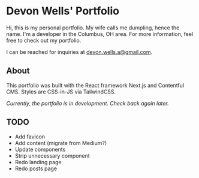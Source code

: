 # Devon Wells' Portfolio

Hi, this is my personal portfolio. My wife calls me dumpling, hence the name.  I'm a developer in the Columbus, OH area. For more information, feel free to check out my portfolio.

I can be reached for inquiries at devon.wells.a@gmail.com.

## About

This portfolio was built with the React framework Next.js and Contentful CMS. Styles are CSS-in-JS via TailwindCSS.

*Currently, the portfolio is in development. Check back again later.*

## TODO

- Add favicon
- Add content (migrate from Medium?)
- Update components
- Strip unnecessary component
- Redo landing page
- Redo posts page
